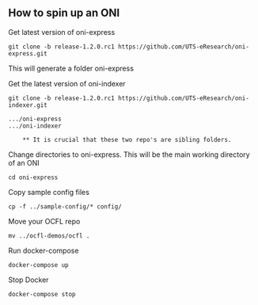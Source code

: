 ## How to spin up an ONI

Get latest version of oni-express

```shell script
git clone -b release-1.2.0.rc1 https://github.com/UTS-eResearch/oni-express.git
```

This will generate a folder oni-express

Get the latest version of oni-indexer

```shell script
git clone -b release-1.2.0.rc1 https://github.com/UTS-eResearch/oni-indexer.git
```

```
.../oni-express
.../oni-indexer

    ** It is crucial that these two repo's are sibling folders.
```

Change directories to oni-express. This will be the main working directory of an ONI

```shell script
cd oni-express
```

Copy sample config files
```shell script
cp -f ../sample-config/* config/
```

Move your OCFL repo
```shell script
mv ../ocfl-demos/ocfl .
```
Run docker-compose

```shell script
docker-compose up
```

Stop Docker
```shell script
docker-compose stop
```
